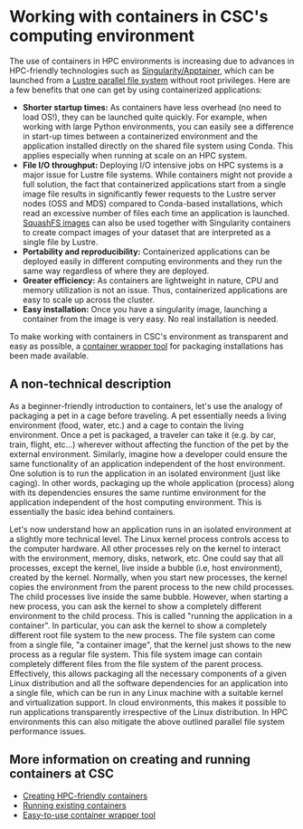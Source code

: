 # Working with containers in CSC's computing environment

The use of containers in HPC environments is increasing due to advances in HPC-friendly
technologies such as [Singularity/Apptainer](https://apptainer.org/), which can be
launched from a [Lustre parallel file system](../lustre.md) without root privileges.
Here are a few benefits that one can get by using containerized applications:

- **Shorter startup times:** As containers have less overhead (no need to load OS!),
  they can be launched quite quickly. For example, when working with large Python
  environments, you can easily see a difference in start-up times between a containerized
  environment and the application installed directly on the shared file system using
  Conda. This applies especially when running at scale on an HPC system.
- **File I/O throughput:**  Deploying I/O intensive jobs on HPC systems is a major
  issue for Lustre file systems. While containers might not provide a full solution,
  the fact that containerized applications start from a single image file results in
  significantly fewer requests to the Lustre server nodes (OSS and MDS) compared to
  Conda-based installations, which read an excessive number of files each time an
  application is launched. [SquashFS images](run-existing.md#mounting-datasets-with-squashfs)
  can also be used together with Singularity containers to create compact images
  of your dataset that are interpreted as a single file by Lustre.
- **Portability and reproducibility:** Containerized applications can be deployed
  easily in different computing environments and they run the same way regardless
  of where they are deployed.
- **Greater efficiency:** As containers are lightweight in nature, CPU and memory
  utilization is not an issue. Thus, containerized applications are easy to scale
  up across the cluster.
- **Easy installation:** Once you have a singularity image, launching a container
  from the image is very easy. No real installation is needed.

To make working with containers in CSC's environment as transparent and easy as
possible, a [container wrapper tool](tykky.md) for packaging installations has
been made available.

## A non-technical description

As a beginner-friendly introduction to containers, let's use the analogy of packaging
a pet in a cage before traveling. A pet essentially needs a living environment (food,
water, etc.) and a cage to contain the living environment. Once a pet is packaged,
a traveler can take it (e.g. by car, train, flight, etc...) wherever without affecting
the function of the pet by the external environment. Similarly, imagine how a developer
could ensure the same functionality of an application independent of the host environment.
One solution is to run the application in an isolated environment (just like caging).
In other words, packaging up the whole application (process) along with its dependencies
ensures the same runtime environment for the application independent of the host
computing environment. This is essentially the basic idea behind containers.

Let's now understand how an application runs in an isolated environment at a slightly
more technical level. The Linux kernel process controls access to the computer hardware.
All other processes rely on the kernel to interact with the environment, memory, disks,
network, etc. One could say that all processes, except the kernel, live inside a bubble
(i.e, host environment), created by the kernel. Normally, when you start new processes,
the kernel copies the environment from the parent process to the new child processes.
The child processes live inside the same bubble. However, when starting a new process,
you can ask the kernel to show a completely different environment to the child process.
This is called "running the application in a container". In particular, you can ask the
kernel to show a completely different root file system to the new process. The file
system can come from a single file, "a container image", that the kernel just shows
to the new process as a regular file system. This file system image can contain
completely different files from the file system of the parent process. Effectively,
this allows packaging all the necessary components of a given Linux distribution and
all the software dependencies for an application into a single file, which can be run
in any Linux machine with a suitable kernel and virtualization support. In cloud
environments, this makes it possible to run applications transparently irrespective
of the Linux distribution. In HPC environments this can also mitigate the above outlined
parallel file system performance issues.

## More information on creating and running containers at CSC

- [Creating HPC-friendly containers](creating.md)
- [Running existing containers](run-existing.md)
- [Easy-to-use container wrapper tool](tykky.md)

